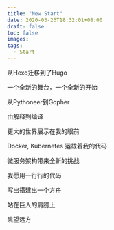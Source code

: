 ```yaml
---
title: "New Start"
date: 2020-03-26T18:32:01+08:00
draft: false
toc: false
images:
tags:
  - Start
---
```


从Hexo迁移到了Hugo

一个全新的舞台，一个全新的开始

从Pythoneer到Gopher

由解释到编译

更大的世界展示在我的眼前

Docker, Kubernetes 运载着我的代码

微服务架构带来全新的挑战

我愿用一行行的代码

写出搭建出一个方舟

站在巨人的肩膀上

眺望远方
